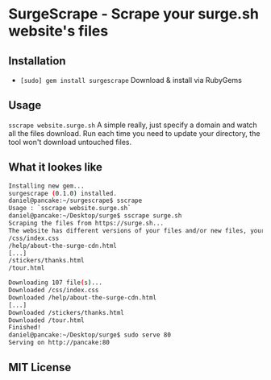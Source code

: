 # SurgeScrape - Scrape your surge.sh website's files

## Installation

+ `[sudo] gem install surgescrape` Download & install via RubyGems

## Usage

`sscrape website.surge.sh` A simple really, just specify a domain
and watch all the files download. Run each time you need to update your
directory, the tool won't download untouched files.

## What it lookes like

```bash
Installing new gem...
surgescrape (0.1.0) installed.
daniel@pancake:~/surgescrape$ sscrape 
Usage : `sscrape website.surge.sh`
daniel@pancake:~/Desktop/surge$ sscrape surge.sh
Scraping the files from https://surge.sh...
The website has different versions of your files and/or new files, your version of these will be overwritten : 
/css/index.css
/help/about-the-surge-cdn.html
[...]
/stickers/thanks.html
/tour.html 

Downloading 107 file(s)...
Downloaded /css/index.css
Downloaded /help/about-the-surge-cdn.html
[...]
Downloaded /stickers/thanks.html
Downloaded /tour.html
Finished!
daniel@pancake:~/Desktop/surge$ sudo serve 80
Serving on http://pancake:80
```

## MIT License
